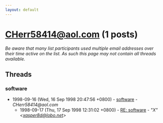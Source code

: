 ```yaml
---
layout: default
---
```


# CHerr58414@aol.com (1 posts)

_Be aware that many list participants used multiple email addresses over their time active on the list. As such this page may not contain all threads available._

## Threads

### software
+ 1998-09-16 (Wed, 16 Sep 1998 20:47:56 +0800) - [software](/archive/1998/09/8da1044c64e73b4de5ed5734f2263c38edbf171c305c9f073481690e521c7a32) - _CHerr58414@aol.com_
  + 1998-09-17 (Thu, 17 Sep 1998 12:31:02 +0800) - [RE: software](/archive/1998/09/6ed24061c62edf77db00c76abebd7360ab2113b942038bc1e7673e182347efac) - _"X" \<xasper8d@lobo.net\>_

